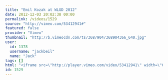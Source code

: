 ```yaml
---
title: "Emil Kozak at WLGD 2012"
date: 2012-12-03 20:02:38 00:00
permalink: /videos/1529
source: "http://vimeo.com/53412941#"
featured: false
provider: "Vimeo"
thumbnail: "http://b.vimeocdn.com/ts/368/904/368904366_640.jpg"
user:
  id: 1378
  username: "jackbeil"
  name: "Jack"
tags: []
html: "<iframe src=\"http://player.vimeo.com/video/53412941\" width=\"640\" height=\"360\" frameborder=\"0\" webkitAllowFullScreen mozallowfullscreen allowFullScreen></iframe>"
id: 1529
---
```


